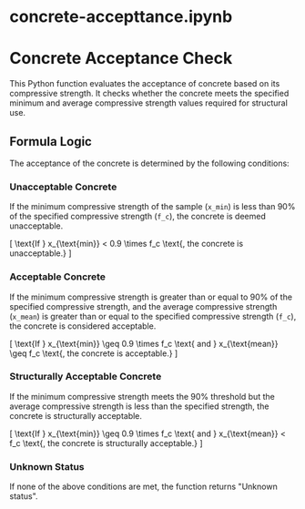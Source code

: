 # concrete-accepttance.ipynb
# Concrete Acceptance Check

This Python function evaluates the acceptance of concrete based on its compressive strength. It checks whether the concrete meets the specified minimum and average compressive strength values required for structural use.

## Formula Logic

The acceptance of the concrete is determined by the following conditions:

### Unacceptable Concrete

If the minimum compressive strength of the sample (`x_min`) is less than 90% of the specified compressive strength (`f_c`), the concrete is deemed unacceptable.

\[
\text{If } x_{\text{min}} < 0.9 \times f_c \text{, the concrete is unacceptable.}
\]

### Acceptable Concrete

If the minimum compressive strength is greater than or equal to 90% of the specified compressive strength, and the average compressive strength (`x_mean`) is greater than or equal to the specified compressive strength (`f_c`), the concrete is considered acceptable.

\[
\text{If } x_{\text{min}} \geq 0.9 \times f_c \text{ and } x_{\text{mean}} \geq f_c \text{, the concrete is acceptable.}
\]

### Structurally Acceptable Concrete

If the minimum compressive strength meets the 90% threshold but the average compressive strength is less than the specified strength, the concrete is structurally acceptable.

\[
\text{If } x_{\text{min}} \geq 0.9 \times f_c \text{ and } x_{\text{mean}} < f_c \text{, the concrete is structurally acceptable.}
\]

### Unknown Status

If none of the above conditions are met, the function returns "Unknown status".
